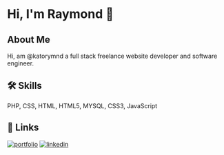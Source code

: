 
# Hi, I'm Raymond 👋


##  About Me
Hi, am @katorymnd a  full stack freelance website developer and software engineer.


## 🛠 Skills
PHP, CSS, HTML, HTML5, MYSQL, CSS3, JavaScript


## 🔗 Links
[![portfolio](https://img.shields.io/badge/my_portfolio-000?style=for-the-badge&logo=ko-fi&logoColor=white)](https://katorymnd.com/)
[![linkedin](https://img.shields.io/badge/linkedin-0A66C2?style=for-the-badge&logo=linkedin&logoColor=white)](https://ug.linkedin.com/in/katorymnd)


